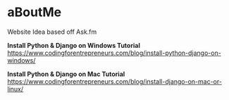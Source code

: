 # aBoutMe
Website Idea based off Ask.fm


**Install Python & Django on Windows Tutorial**
https://www.codingforentrepreneurs.com/blog/install-python-django-on-windows/

**Install Python & Django on Mac Tutorial**
https://www.codingforentrepreneurs.com/blog/install-django-on-mac-or-linux/
